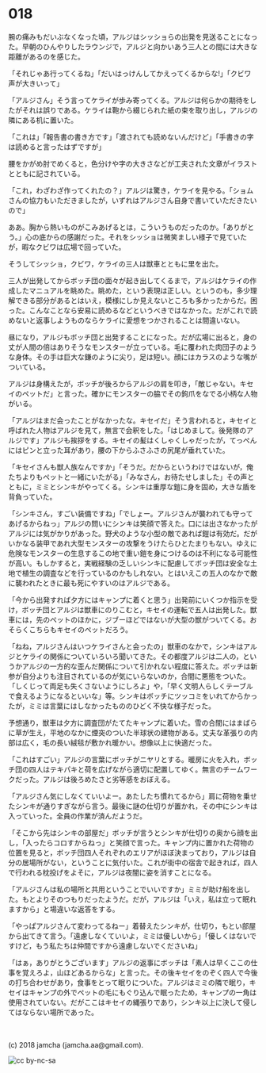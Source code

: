 # 018

腕の痛みもだいぶなくなった頃，アルジはシッショらの出発を見送ることになった。早朝のひんやりしたラウンジで，アルジと向かいあう三人との間には大きな距離があるのを感じた。  

「それじゃあ行ってくるね」「だいはっけんしてかえってくるからな!」「クビワ声が大きいって」  

「アルジさん」そう言ってケライが歩み寄ってくる。アルジは何らかの期待をしたがそれは誤りである。ケライは鞄から綴じられた紙の束を取り出し，アルジの隣にある机に置いた。  

「これは」「報告書の書き方です」「渡されても読めないんだけど」「手書きの字は読めると言ったはずですが」  

腰をかがめ肘でめくると，色分けや字の大きさなどが工夫された文章がイラストとともに記されている。  

「これ，わざわざ作ってくれたの？」アルジは驚き，ケライを見やる。「ショムさんの協力もいただきましたが，いずれはアルジさん自身で書いていただきたいので」  

ああ。胸から熱いものがこみあげるとは，こういうものだったのか。「ありがとう。」心の底からの感謝だった。それをシッショは微笑ましい様子で見ていたが，暇なクビワは広場で回っていた。  

そうしてシッショ，クビワ，ケライの三人は獣車とともに里を出た。  

三人が出発してからボッチ団の面々が起き出してくるまで，アルジはケライの作成したマニュアルを眺めた。眺めた，という表現は正しい。というのも，多少理解できる部分があるとはいえ，模様にしか見えないところも多かったからだ。困った。こんなことなら安易に読めるなどというべきではなかった。だがこれで読めないと返事しようものならケライに愛想をつかされることは間違いない。  

昼になり，アルジもボッチ団と出発することになった。だが広場に出ると，身の丈が人間の倍はありそうなモンスターが立っている。毛に覆われた肉団子のような身体。その手は巨大な鎌のように尖り，足は短い。顔にはカラスのような嘴がついている。  

アルジは身構えたが，ボッチが後ろからアルジの肩を叩き，「敵じゃない。キセイのペットだ」と言った。確かにモンスターの脇でその鉤爪をなでる小柄な人物がいる。  

「アルジはまだ会ったことがなかったな。キセイだ」そう言われると，キセイと呼ばれた人物はアルジを見て，無言で会釈をした。「はじめまして。後発隊のアルジです」アルジも挨拶をする。キセイの髪はくしゃくしゃだったが，てっぺんにはピンと立った耳があり，腰の下からふさふさの尻尾が垂れていた。  

「キセイさんも獣人族なんですか」「そうだ。だからというわけではないが，俺たちよりもペットと一緒にいたがる」「みなさん，お待たせしました」その声とともに，ミミとシンキがやってくる。シンキは重厚な鎧に身を固め，大きな盾を背負っていた。  

「シンキさん，すごい装備ですね」「でしょー。アルジさんが襲われても守ってあげるからねっ」アルジの問いにシンキは笑顔で答えた。口には出さなかったがアルジには気がかりがあった。野犬のような小型の敵であれば鎧は有効だ。だがいかなる装甲であれ大型モンスターの攻撃をうけたらひとたまりもない。ゆえに危険なモンスターの生息するこの地で重い鎧を身につけるのは不利になる可能性が高い。もしかすると，実戦経験の乏しいシンキに配慮してボッチ団は安全な土地で植生の調査などを行っているのかもしれない。とはいえこの五人のなかで敵に襲われたときに最も死にやすいのはアルジである。  

「今から出発すれば夕方にはキャンプに着くと思う」出発前にいくつか指示を受け，ボッチ団とアルジは獣車にのりこむと，キセイの運転で五人は出発した。獣車には，先のペットのほかに，ジブーほどではないが大型の獣がついてくる。おそらくこちらもキセイのペットだろう。  

「ねね，アルジさんはいつケライさんと会ったの」獣車のなかで，シンキはアルジとケライの関係についていろいろ聞いてきた。その都度アルジは二人の，というかアルジの一方的な歪んだ関係について引かれない程度に答えた。ボッチは新参が自分よりも注目されているのが気にいらないのか，合間に悪態をついた。「しくじって両足も失くさないようにしろよ」や，「早く文明人らしくテーブルで食えるようになるといいな」等。シンキはボッチにツッコミをいれてからかったが，ミミは言葉にはしなかったもののひどく不快な様子だった。  

予想通り，獣車は夕方に調査団がたてたキャンプに着いた。雪の合間にはまばらに草が生え，平地のなかに煙突のついた半球状の建物がある。丈夫な革張りの内部は広く，毛の長い絨毯が敷かれ暖かい。想像以上に快適だった。  

「これはすごい」アルジの言葉にボッチがニヤリとする。暖房に火を入れ，ボッチ団の四人はテキパキと荷を広げながら適切に配置してゆく。無言のチームワークだった。アルジは後ろめたさと劣等感をおぼえる。  

「アルジさん気にしなくていいよー。あたしたち慣れてるから」肩に荷物を乗せたシンキが通りすぎながら言う。最後に謎の仕切りが置かれ，その中にシンキは入っていった。全員の作業が済んだようだ。  

「そこから先はシンキの部屋だ」ボッチが言うとシンキが仕切りの奥から顔を出し，「入ったらコロすからねっ」と笑顔で言った。キャンプ内に置かれた荷物の位置を見ると，ボッチ団四人それぞれのエリアがほぼ決まっており，アルジは自分の居場所がない，ということに気付いた。これが街中の宿舎で起きれば，四人で行われる枕投げをよそに，アルジは夜闇に姿を消すことになる。  

「アルジさんは私の場所と共用ということでいいですか」ミミが助け船を出した。もとよりそのつもりだったようだ。だが，アルジは「いえ，私は立って眠れますから」と場違いな返答をする。  

「やっぱアルジさんて変わってるねー」着替えたシンキが，仕切り，もとい部屋から出てきて言う。「遠慮しなくていいよ，ミミは優しいから」「優しくはないですけど，もう私たちは仲間ですから遠慮しないでくださいね」  

「はぁ，ありがとうございます」アルジの返事にボッチは「素人は早くここの仕事を覚えろよ，山ほどあるからな」と言った。その後キセイをのぞく四人で今後の打ち合わせがあり，食事をとって眠りについた。アルジはミミの隣で眠り，キセイはキャンプの外でペットの毛にもぐり込んで眠ったため，キャンプの一角は使用されていない。だがここはキセイの縄張りであり，シンキ以上に決して侵してはならない場所であった。  

<br>  
<br>  
(c) 2018 jamcha (jamcha.aa@gmail.com).  

![cc by-nc-sa](http://i.creativecommons.org/l/by-nc-sa/4.0/88x31.png)
